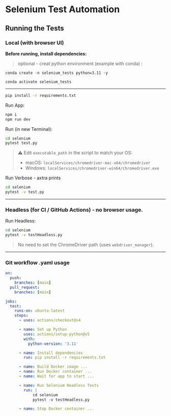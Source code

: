 
# Selenium Test Automation

## Running the Tests

### Local (with browser UI)

**Before running, install dependencies:**

>optional - creat python environment (example with conda) : 
```
conda create -n selenium_tests python=3.11 -y            
```
```
conda activate selenium_tests  
```
---------------

```bash
pip install -r requirements.txt
```

Run App:

```bash
npm i
npm run dev
````

Run (in new Terminal):

```bash
cd selenium
pytest test.py
````

> ⚠️ Edit `executable_path` in the script to match your OS:
>
> * macOS: `localServices/chromedriver-mac-x64/chromedriver`
> * Windows: `localServices/chromedriver-win64/chromedriver.exe`

Run Verbose - axtra prints

```bash
cd selenium
pytest -v test.py

```
------------
### Headless (for CI / GitHub Actions) - no browser usage.

Run Headless:

```bash
cd selenium
pytest -v testHeadless.py
```

> No need to set the ChromeDriver path (uses `webdriver_manager`).


------------

### Git workflow .yaml usage


```yaml
on:
  push:
    branches: [main]
  pull_request:
    branches: [main]

jobs:
  test:
    runs-on: ubuntu-latest
    steps:
      - uses: actions/checkout@v4

      - name: Set up Python
        uses: actions/setup-python@v5
        with:
          python-version: '3.11'

      - name: Install dependencies
        run: pip install -r requirements.txt

      - name: Build Docker image ...
      - name: Run Docker container ...
      - name: Wait for app to start ...

      - name: Run Selenium Headless Tests
        run: |
            cd selenium
            pytest -v testHeadless.py

      - name: Stop Docker container ...

```
